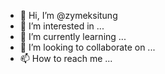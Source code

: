 - 👋 Hi, I’m @zymeksitung
- 👀 I’m interested in ...
- 🌱 I’m currently learning ...
- 💞️ I’m looking to collaborate on ...
- 📫 How to reach me ...

<!---
zymeksitung/zymeksitung is a ✨ special ✨ repository because its `README.md` (this file) appears on your GitHub profile.
You can click the Preview link to take a look at your changes.
--->
